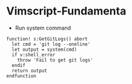 # Vimscript-Fundamenta
* Run system command
```vim
function! s:GetGitLogs() abort
  let cmd = 'git log --oneline'
  let output = system(cmd)
  if v:shell_error
    throw 'Fail to get git logs'
  endif
  return output
endfunction
```
